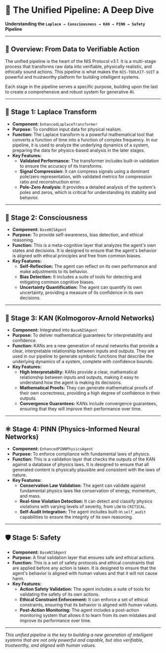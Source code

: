 # 🧠 The Unified Pipeline: A Deep Dive

**Understanding the `Laplace → Consciousness → KAN → PINN → Safety` Pipeline**

---

## 🎯 **Overview: From Data to Verifiable Action**

The unified pipeline is the heart of the NIS Protocol v3.1. It is a multi-stage process that transforms raw data into verifiable, physically realistic, and ethically sound actions. This pipeline is what makes the `NIS-TOOLKIT-SUIT` a powerful and trustworthy platform for building intelligent systems.

Each stage in the pipeline serves a specific purpose, building upon the last to create a comprehensive and robust system for generative AI.

---

## 🔬 **Stage 1: Laplace Transform**

-   **Component:** `EnhancedLaplaceTransformer`
-   **Purpose:** To condition input data for physical realism.
-   **Function:** The Laplace transform is a powerful mathematical tool that converts a function of time into a function of complex frequency. In our pipeline, it is used to analyze the underlying dynamics of a system, preparing the data for physics-based analysis in the later stages.
-   **Key Features:**
    -   **Validated Performance:** The transformer includes built-in validation to ensure the accuracy of its transforms.
    -   **Signal Compression:** It can compress signals using a dominant pole/zero representation, with validated metrics for compression ratio and reconstruction error.
    -   **Pole-Zero Analysis:** It provides a detailed analysis of the system's poles and zeros, which is critical for understanding its stability and behavior.

---

## 🧠 **Stage 2: Consciousness**

-   **Component:** `BaseNISAgent`
-   **Purpose:** To provide self-awareness, bias detection, and ethical reasoning.
-   **Function:** This is a meta-cognitive layer that analyzes the agent's own states and decisions. It is designed to ensure that the agent's behavior is aligned with ethical principles and free from common biases.
-   **Key Features:**
    -   **Self-Reflection:** The agent can reflect on its own performance and make adjustments to its behavior.
    -   **Bias Detection:** It includes a suite of tools for detecting and mitigating common cognitive biases.
    -   **Uncertainty Quantification:** The agent can quantify its own uncertainty, providing a measure of its confidence in its own decisions.

---

## 🧮 **Stage 3: KAN (Kolmogorov-Arnold Networks)**

-   **Component:** Integrated into `BaseNISAgent`
-   **Purpose:** To deliver mathematical guarantees for interpretability and confidence.
-   **Function:** KANs are a new generation of neural networks that provide a clear, interpretable relationship between inputs and outputs. They are used in our pipeline to generate symbolic functions that describe the underlying dynamics of a system, complete with confidence bounds.
-   **Key Features:**
    -   **High Interpretability:** KANs provide a clear, mathematical relationship between inputs and outputs, making it easy to understand how the agent is making its decisions.
    -   **Mathematical Proofs:** They can generate mathematical proofs of their own correctness, providing a high degree of confidence in their outputs.
    -   **Convergence Guarantees:** KANs include convergence guarantees, ensuring that they will improve their performance over time.

---

## ⚛️ **Stage 4: PINN (Physics-Informed Neural Networks)**

-   **Component:** `EnhancedPINNPhysicsAgent`
-   **Purpose:** To enforce compliance with fundamental laws of physics.
-   **Function:** This is a validation layer that checks the outputs of the KAN against a database of physics laws. It is designed to ensure that all generated content is physically plausible and consistent with the laws of nature.
-   **Key Features:**
    -   **Conservation Law Validation:** The agent can validate against fundamental physics laws like conservation of energy, momentum, and mass.
    -   **Real-time Violation Detection:** It can detect and classify physics violations with varying levels of severity, from `LOW` to `CRITICAL`.
    -   **Self-Audit Integration:** The agent includes built-in `self_audit` capabilities to ensure the integrity of its own reasoning.

---

## 🛡️ **Stage 5: Safety**

-   **Component:** `BaseNISAgent`
-   **Purpose:** A final validation layer that ensures safe and ethical actions.
-   **Function:** This is a set of safety protocols and ethical constraints that are applied before any action is taken. It is designed to ensure that the agent's behavior is aligned with human values and that it will not cause harm.
-   **Key Features:**
    -   **Action Safety Validation:** The agent includes a suite of tools for validating the safety of its own actions.
    -   **Ethical Constraint Enforcement:** It can enforce a set of ethical constraints, ensuring that its behavior is aligned with human values.
    -   **Post-Action Monitoring:** The agent includes a post-action monitoring system that allows it to learn from its own mistakes and improve its performance over time.

---

*This unified pipeline is the key to building a new generation of intelligent systems that are not only powerful and capable, but also verifiable, trustworthy, and aligned with human values.* 